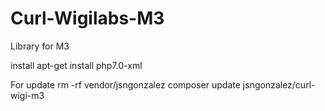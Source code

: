 Curl-Wigilabs-M3
===============

Library for M3

install apt-get install php7.0-xml

For update 
rm -rf vendor/jsngonzalez
composer update jsngonzalez/curl-wigi-m3 